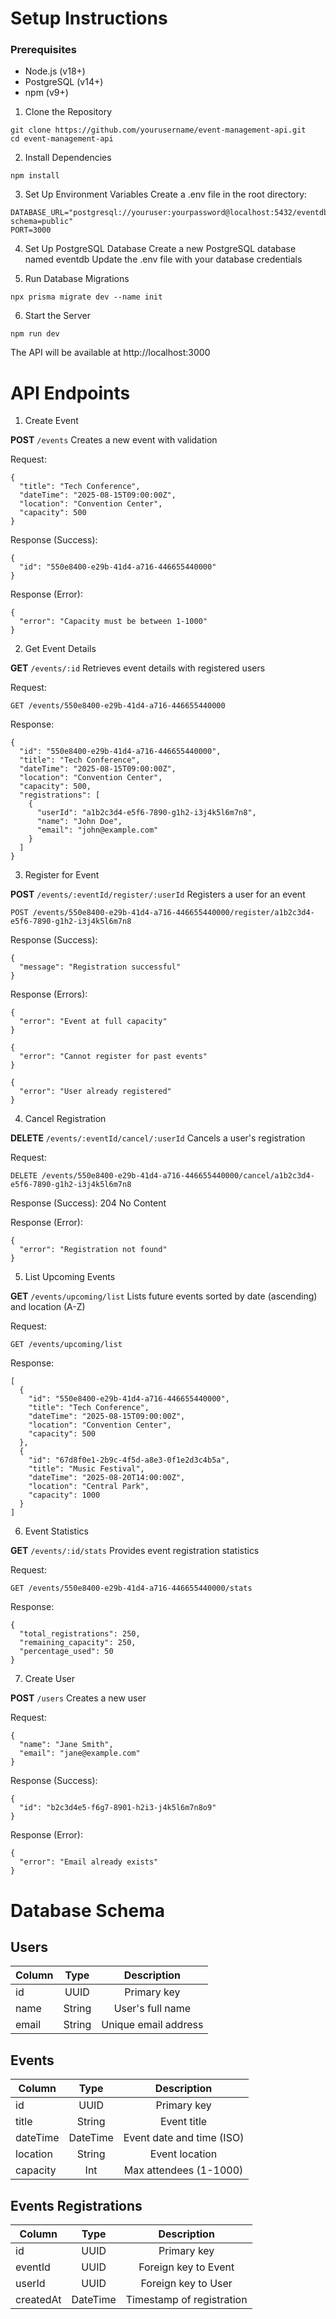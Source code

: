 # Setup Instructions
### Prerequisites
* Node.js (v18+)
* PostgreSQL (v14+)
* npm (v9+)

1. Clone the Repository
```
git clone https://github.com/yourusername/event-management-api.git
cd event-management-api
```

2. Install Dependencies
```
npm install
```

3. Set Up Environment Variables
Create a .env file in the root directory:
```
DATABASE_URL="postgresql://youruser:yourpassword@localhost:5432/eventdb?schema=public"
PORT=3000
```

4. Set Up PostgreSQL Database
Create a new PostgreSQL database named eventdb
Update the .env file with your database credentials

5. Run Database Migrations
```
npx prisma migrate dev --name init
```

6. Start the Server
```
npm run dev
```

The API will be available at http://localhost:3000


# API Endpoints

1. Create Event

**POST** `/events`
Creates a new event with validation

Request:
```
{
  "title": "Tech Conference",
  "dateTime": "2025-08-15T09:00:00Z",
  "location": "Convention Center",
  "capacity": 500
}
```


Response (Success):
```
{
  "id": "550e8400-e29b-41d4-a716-446655440000"
}
```

Response (Error):
```
{
  "error": "Capacity must be between 1-1000"
}
```

2. Get Event Details

**GET** `/events/:id`
Retrieves event details with registered users

Request:
```
GET /events/550e8400-e29b-41d4-a716-446655440000
```


Response:
```
{
  "id": "550e8400-e29b-41d4-a716-446655440000",
  "title": "Tech Conference",
  "dateTime": "2025-08-15T09:00:00Z",
  "location": "Convention Center",
  "capacity": 500,
  "registrations": [
    {
      "userId": "a1b2c3d4-e5f6-7890-g1h2-i3j4k5l6m7n8",
      "name": "John Doe",
      "email": "john@example.com"
    }
  ]
}
```

3. Register for Event

**POST** `/events/:eventId/register/:userId`
Registers a user for an event

```
POST /events/550e8400-e29b-41d4-a716-446655440000/register/a1b2c3d4-e5f6-7890-g1h2-i3j4k5l6m7n8
```

Response (Success):
```
{
  "message": "Registration successful"
}
```

Response (Errors):
```
{
  "error": "Event at full capacity"
}
```

```
{
  "error": "Cannot register for past events"
}
```

```
{
  "error": "User already registered"
}
```

4. Cancel Registration

**DELETE** `/events/:eventId/cancel/:userId`
Cancels a user's registration

Request:
```
DELETE /events/550e8400-e29b-41d4-a716-446655440000/cancel/a1b2c3d4-e5f6-7890-g1h2-i3j4k5l6m7n8
```

Response (Success):
204 No Content

Response (Error):
```
{
  "error": "Registration not found"
}
```

5. List Upcoming Events

**GET** `/events/upcoming/list`
Lists future events sorted by date (ascending) and location (A-Z)

Request:
```
GET /events/upcoming/list
```

Response:
```
[
  {
    "id": "550e8400-e29b-41d4-a716-446655440000",
    "title": "Tech Conference",
    "dateTime": "2025-08-15T09:00:00Z",
    "location": "Convention Center",
    "capacity": 500
  },
  {
    "id": "67d8f0e1-2b9c-4f5d-a8e3-0f1e2d3c4b5a",
    "title": "Music Festival",
    "dateTime": "2025-08-20T14:00:00Z",
    "location": "Central Park",
    "capacity": 1000
  }
]
```

6. Event Statistics

**GET** `/events/:id/stats`
Provides event registration statistics

Request:
```
GET /events/550e8400-e29b-41d4-a716-446655440000/stats
```

Response:
```
{
  "total_registrations": 250,
  "remaining_capacity": 250,
  "percentage_used": 50
}
```

7. Create User

**POST** `/users`
Creates a new user

Request:
```
{
  "name": "Jane Smith",
  "email": "jane@example.com"
}
```

Response (Success):
```
{
  "id": "b2c3d4e5-f6g7-8901-h2i3-j4k5l6m7n8o9"
}
```

Response (Error):
```
{
  "error": "Email already exists"
}
```

# Database Schema

## Users

| Column        | Type          | Description          |
| ------------- |:-------------:|:--------------------:|
| id            | UUID          | Primary key          |
| name          | String        | User's full name     |
| email         | String        | Unique email address |

## Events

| Column        | Type          | Description               |
| ------------- |:-------------:|:-------------------------:|
| id            | UUID          | Primary key               |
| title         | String        | Event title               |
| dateTime      | DateTime      | Event date and time (ISO) |
| location      | String        | Event location            |
| capacity      | Int           | Max attendees (1-1000)    |

## Events Registrations

| Column        | Type          | Description               |
| ------------- |:-------------:|:-------------------------:|
| id            | UUID          | Primary key               |
| eventId       | UUID          | Foreign key to Event      |
| userId        | UUID          | Foreign key to User       |
| createdAt     | DateTime      | Timestamp of registration |


